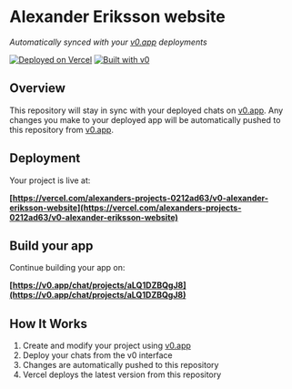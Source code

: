 # Alexander Eriksson website

*Automatically synced with your [v0.app](https://v0.app) deployments*

[![Deployed on Vercel](https://img.shields.io/badge/Deployed%20on-Vercel-black?style=for-the-badge&logo=vercel)](https://vercel.com/alexanders-projects-0212ad63/v0-alexander-eriksson-website)
[![Built with v0](https://img.shields.io/badge/Built%20with-v0.app-black?style=for-the-badge)](https://v0.app/chat/projects/aLQ1DZBQgJ8)

## Overview

This repository will stay in sync with your deployed chats on [v0.app](https://v0.app).
Any changes you make to your deployed app will be automatically pushed to this repository from [v0.app](https://v0.app).

## Deployment

Your project is live at:

**[https://vercel.com/alexanders-projects-0212ad63/v0-alexander-eriksson-website](https://vercel.com/alexanders-projects-0212ad63/v0-alexander-eriksson-website)**

## Build your app

Continue building your app on:

**[https://v0.app/chat/projects/aLQ1DZBQgJ8](https://v0.app/chat/projects/aLQ1DZBQgJ8)**

## How It Works

1. Create and modify your project using [v0.app](https://v0.app)
2. Deploy your chats from the v0 interface
3. Changes are automatically pushed to this repository
4. Vercel deploys the latest version from this repository
